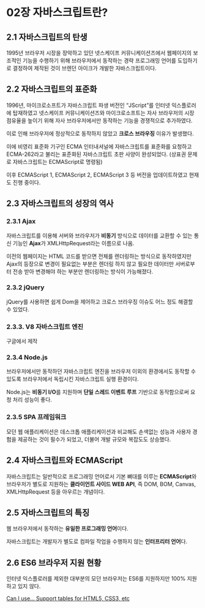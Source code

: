 # 02장 자바스크립트란?

## 2.1 자바스크립트의 탄생

1995년 브라우저 시장을 장악하고 있던 넷스케이프 커뮤니케이션즈에서 웹페이지의 보조적인 기능을 수행하기 위해 브라우저에서 동작하는 경략 프로그래밍 언어를 도입하기로 결정하여 제작된 것이 브렌던 아이크가 개발한 자바스크립트이다.

## 2.2 자바스크립트의 표준화

1996년, 마이크로소프트가 자바스크립트 파생 버전인 “JScript”를 인터넷 익스플로러에 탑재하였고 넷스케이프 커뮤니케이션즈와 마이크로소프트는 자사 브라우저의 시장 점유율을 높이기 위해 자사 브라우저에서만 동작하는 기능을 경쟁적으로 추가하였다.

이로 인해 브라우저에 정상적으로 동작하지 않았고 **크로스 브라우징** 이유가 발생했다.

이에 비영리 표준화 기구인 ECMA 인터내셔널에 자바스크립트를 표준화를 요청하고 ECMA-262라고 불리는 표준화된 자바스크립트 초판 사양이 완성되었다. (상표권 문제로 자바스크립트는 ECMAScript로 명령됨)

이후 ECMAScript 1, ECMAScript 2, ECMAScript 3 등 버전을 업데이트하였고 현재도 진행 중이다.

## 2.3 자바스크립트의 성장의 역사

### 2.3.1 Ajax

자바스크립트를 이용해 서버와 브라우저가 **비동기** 방식으로 데이터를 교환할 수 있는 통신 기능인 **Ajax**가 XMLHttpRequest라는 이름으로 나옴.

이전의 웹페이지는 HTML 코드를 받으면 전체를 렌더링하는 방식으로 동작하였지만 Ajax의 등장으로 변경이 필요없는 부분은 렌더링 하지 않고 필요한 데이터만 서버로부터 전송 받아 변경해야 하는 부분만 렌더링하는 방식이 가능해졌다.

### 2.3.2 jQuery

jQuery를 사용하면 쉽게 Dom을 제어하고 크로스 브라우징 이슈도 어느 정도 해결할 수 있었다.

### 2.3.3. V8 자바스크립트 엔진

구글에서 제작

### 2.3.4 Node.js

브라우저에서만 동작하던 자바스크립트 엔진을 브라우저 이외의 환경에서도 동작할 수 있도록 브라우저에서 독립시킨 자바스크립트 실행 환경이다.

Node.js는 **비동기 I/O**를 지원하며 **단일 스레드 이벤트 루프** 기반으로 동작함으로써 요청 처리 성능이 좋다.

### 2.3.5 SPA 프레임워크

모던 웹 애플리케이션은 데스크톱 애플리케이션과 비교해도 손색없는 성능과 사용자 경험을 제공하는 것이 필수가 되었고, 더불어 개발 규모와 복잡도도 상승했다.

## 2.4 자바스크립트와 ECMAScript

자바스크립트는 일반적으로 프로그래밍 언어로서 기본 뼈대를 이루는 **ECMAScript**와 브라우저가 별도로 지원하는 **클라이언트 사이드 WEB API**, 즉 DOM, BOM, Canvas, XMLHttpRequest 등을 아우르는 개념이다.

## 2.5 자바스크립트의 특징

웹 브라우저에서 동작하는 **유일한 프로그래밍 언어**이다.

자바스크립트는 개발자가 별도로 컴파일 작업을 수행하지 않는 **인터프리터 언어**다.

## 2.6 ES6 브라우저 지원 현황

인터넷 익스플로러를 제외한 대부분의 모던 브라우저는 ES6를 지원하지만 100% 지원하고 있지 않다.

[Can I use... Support tables for HTML5, CSS3, etc](https://caniuse.com/)